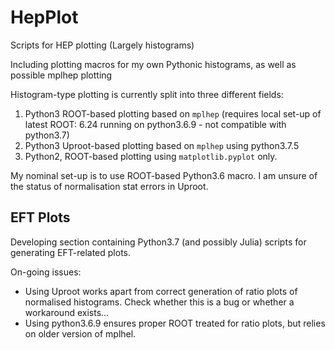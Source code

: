 # HepPlot
Scripts for HEP plotting (Largely histograms)

Including plotting macros for my own Pythonic histograms, as well as possible mplhep plotting

Histogram-type plotting is currently split into three different fields:
1. Python3 ROOT-based plotting based on `mplhep` (requires local set-up of latest ROOT: 6.24 running on python3.6.9 - not compatible with python3.7)
2. Python3 Uproot-based plotting based on `mplhep` using python3.7.5
3. Python2, ROOT-based plotting using `matplotlib.pyplot` only. 

My nominal set-up is to use ROOT-based Python3.6 macro. I am unsure of the status of normalisation stat errors in Uproot.

## EFT Plots
Developing section containing Python3.7 (and possibly Julia) scripts for generating EFT-related plots.

On-going issues:
- Using Uproot works apart from correct generation of ratio plots of normalised histograms. Check whether this is a bug or whether a workaround exists...
- Using python3.6.9 ensures proper ROOT treated for ratio plots, but relies on older version of mplhel.
